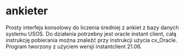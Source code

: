 # ankieter
Prosty interfejs konsolowy do liczenia średniej z ankiet z bazy danych systemu USOS.
Do działania potrzebny jest oracle instant client, całą instrukcję pobierania można znaleźć przy instrukcji użycia cx_Oracle. Program tworzony z użyciem wersji instantclient 21.06.
